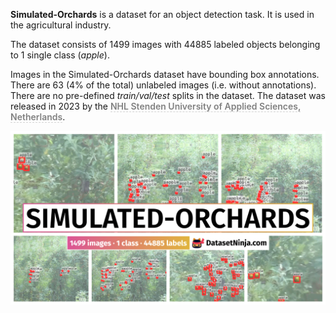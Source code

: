 **Simulated-Orchards** is a dataset for an object detection task. It is used in the agricultural industry. 

The dataset consists of 1499 images with 44885 labeled objects belonging to 1 single class (*apple*).

Images in the Simulated-Orchards dataset have bounding box annotations. There are 63 (4% of the total) unlabeled images (i.e. without annotations). There are no pre-defined <i>train/val/test</i> splits in the dataset. The dataset was released in 2023 by the <span style="font-weight: 600; color: grey; border-bottom: 1px dashed #d3d3d3;">NHL Stenden University of Applied Sciences, Netherlands</span>.

<img src="https://github.com/dataset-ninja/simulated-orchards/raw/main/visualizations/poster.png">
